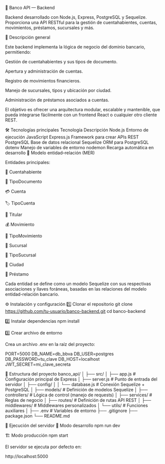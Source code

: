 🏦 Banco API — Backend

Backend desarrollado con Node.js, Express, PostgreSQL y Sequelize.
Proporciona una API RESTful para la gestión de cuentahabientes, cuentas, movimientos, préstamos, sucursales y más.

🧠 Descripción general

Este backend implementa la lógica de negocio del dominio bancario, permitiendo:

Gestión de cuentahabientes y sus tipos de documento.

Apertura y administración de cuentas.

Registro de movimientos financieros.

Manejo de sucursales, tipos y ubicación por ciudad.

Administración de préstamos asociados a cuentas.

El objetivo es ofrecer una arquitectura modular, escalable y mantenible, que pueda integrarse fácilmente con un frontend React o cualquier otro cliente REST.

🛠️ Tecnologías principales
Tecnología	Descripción
Node.js	Entorno de ejecución JavaScript
Express.js	Framework para crear APIs REST
PostgreSQL	Base de datos relacional
Sequelize	ORM para PostgreSQL
dotenv	Manejo de variables de entorno
nodemon	Recarga automática en desarrollo
🧩 Modelo entidad–relación (MER)

Entidades principales:

🧍 Cuentahabiente

📄 TipoDocumento

💳 Cuenta

🏷️ TipoCuenta

🤝 Titular

💰 Movimiento

🔁 TipoMovimiento

🏢 Sucursal

🏬 TipoSucursal

🌆 Ciudad

🧾 Préstamo

Cada entidad se define como un modelo Sequelize con sus respectivas asociaciones y llaves foráneas, basadas en las relaciones del modelo entidad-relación bancario.

⚙️ Instalación y configuración
1️⃣ Clonar el repositorio
git clone https://github.com/tu-usuario/banco-backend.git
cd banco-backend

2️⃣ Instalar dependencias
npm install

3️⃣ Crear archivo de entorno

Crea un archivo .env en la raíz del proyecto:

PORT=5000
DB_NAME=db_bbva
DB_USER=postgres
DB_PASSWORD=tu_clave
DB_HOST=localhost
JWT_SECRET=mi_clave_secreta

📁 Estructura del proyecto
banco_api/
│
├── src/
│   ├── app.js              # Configuración principal de Express
│   ├── server.js           # Punto de entrada del servidor
│   ├── config/
│   │   └── database.js     # Conexión Sequelize + PostgreSQL
│   ├── models/             # Definición de modelos Sequelize
│   ├── controllers/        # Lógica de control (manejo de requests)
│   ├── services/           # Reglas de negocio
│   ├── routes/             # Definición de rutas API REST
│   ├── middlewares/        # Middlewares personalizados
│   └── utils/              # Funciones auxiliares
│
├── .env                    # Variables de entorno
├── .gitignore
├── package.json
└── README.md

🚀 Ejecución del servidor
🔧 Modo desarrollo
npm run dev

🏗️ Modo producción
npm start


El servidor se ejecuta por defecto en:

http://localhost:5000
